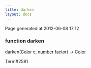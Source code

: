 ```yaml
---
title: darken
layout: docs
---
```


<div class="bottom_right_note">Page generated at 2012-06-08 17:12</div>
<h3><span class="minor">function</span> darken</h3>

darken(<a href="/docs/Color.html">Color</a> c, <a href="/docs/number.html">number</a> factor) -> <a href="/docs/Color.html">Color</a>
<p></p>

<p><span class="extra_minor">Term#2581</span></p>
